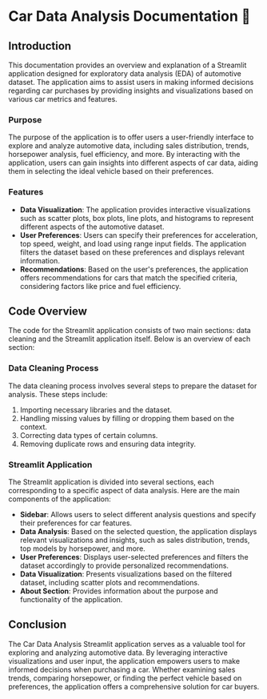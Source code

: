 # Car Data Analysis Documentation 📝

## Introduction
This documentation provides an overview and explanation of a Streamlit application designed for exploratory data analysis (EDA) of automotive dataset. The application aims to assist users in making informed decisions regarding car purchases by providing insights and visualizations based on various car metrics and features.

### Purpose
The purpose of the application is to offer users a user-friendly interface to explore and analyze automotive data, including sales distribution, trends, horsepower analysis, fuel efficiency, and more. By interacting with the application, users can gain insights into different aspects of car data, aiding them in selecting the ideal vehicle based on their preferences.

### Features
- **Data Visualization**: The application provides interactive visualizations such as scatter plots, box plots, line plots, and histograms to represent different aspects of the automotive dataset.
- **User Preferences**: Users can specify their preferences for acceleration, top speed, weight, and load using range input fields. The application filters the dataset based on these preferences and displays relevant information.
- **Recommendations**: Based on the user's preferences, the application offers recommendations for cars that match the specified criteria, considering factors like price and fuel efficiency.

## Code Overview
The code for the Streamlit application consists of two main sections: data cleaning and the Streamlit application itself. Below is an overview of each section:

### Data Cleaning Process
The data cleaning process involves several steps to prepare the dataset for analysis. These steps include:
1. Importing necessary libraries and the dataset.
2. Handling missing values by filling or dropping them based on the context.
3. Correcting data types of certain columns.
4. Removing duplicate rows and ensuring data integrity.

### Streamlit Application
The Streamlit application is divided into several sections, each corresponding to a specific aspect of data analysis. Here are the main components of the application:
- **Sidebar**: Allows users to select different analysis questions and specify their preferences for car features.
- **Data Analysis**: Based on the selected question, the application displays relevant visualizations and insights, such as sales distribution, trends, top models by horsepower, and more.
- **User Preferences**: Displays user-selected preferences and filters the dataset accordingly to provide personalized recommendations.
- **Data Visualization**: Presents visualizations based on the filtered dataset, including scatter plots and recommendations.
- **About Section**: Provides information about the purpose and functionality of the application.

## Conclusion
The Car Data Analysis Streamlit application serves as a valuable tool for exploring and analyzing automotive data. By leveraging interactive visualizations and user input, the application empowers users to make informed decisions when purchasing a car. Whether examining sales trends, comparing horsepower, or finding the perfect vehicle based on preferences, the application offers a comprehensive solution for car buyers.
